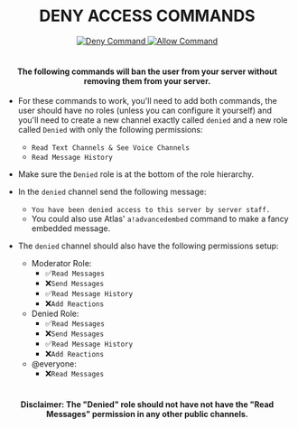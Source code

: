 <h1 align="center">
  <br>
  DENY ACCESS COMMANDS
  <br>
</h1>
<p align="center">
        <a href="https://github.com/itsdoddsy/atlas-custom-commands/tree/master/Misc/Deny%20Access/Cykreet-Deny-Access/">
	<img src="https://img.shields.io/badge/Command-Deny-red.svg?maxAge=300" alt="Deny Command">
    </a>
        <a href="https://github.com/itsdoddsy/atlas-custom-commands/tree/master/Misc/Deny%20Access/Cykreet-Allow-Access/">
	<img src="https://img.shields.io/badge/Command-Allow-green.svg?maxAge=300" alt="Allow Command">
    </a>
</p>
<h4 align="center">
  <br>
  The following commands will ban the user from your server without removing them from your server.
  <br>
</h4>

* For these commands to work, you'll need to add both commands, the user should have no roles (unless you can configure it yourself) and you'll need to create a new channel exactly called `denied` and a new role called `Denied` with only the following permissions:
  * `Read Text Channels & See Voice Channels`
  * `Read Message History`

* Make sure the `Denied` role is at the bottom of the role hierarchy.

* In the `denied` channel send the following message:
  * `You have been denied access to this server by server staff.`
  * You could also use Atlas' `a!advancedembed` command to make a fancy embedded message.
  
* The `denied` channel should also have the following permissions setup:
  * Moderator Role:
    * ✅`Read Messages`
    * ❌`Send Messages`
    * ✅`Read Message History`
    * ❌`Add Reactions`
  * Denied Role:
    * ✅`Read Messages`
    * ❌`Send Messages`
    * ✅`Read Message History`
    * ❌`Add Reactions`
  * @everyone:
    * ❌`Read Messages`
    
 <h4 align="center">
  <br>
  Disclaimer: The "Denied" role should not have not have the "Read Messages" permission in any other public channels.
  <br>
</h4>
